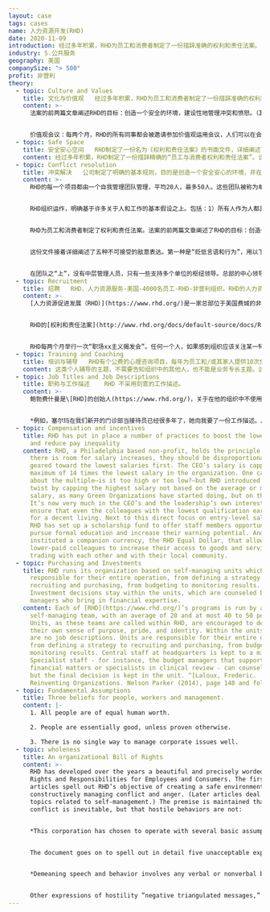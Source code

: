 ```yaml
---
layout: case
tags: cases
name: 人力资源开发(RHD)
date: 2020-11-09
introduction: 经过多年积累，RHD为员工和消费者制定了一份措辞准确的权利和责任法案。
industry: S.公共服务
geography: 美国
companySize: "> 500"
profit: 非营利
theory:
  - topic: Culture and Values
    title: 文化与价值观   经过多年积累，RHD为员工和消费者制定了一份措辞准确的权利和责任法案。
    content: >-
      法案的前两篇文章阐述RHD的目标：创造一个安全的环境，建设性地管理冲突和愤怒。（其后的文章讨论与自我管理相关的话题）。他们基于一个前提：冲突是不可避免的，但敌对行为可以避免。


      价值观会议：每两个月，RHD的所有同事都会被邀请参加价值观运用会议，人们可以在会上提出他们在工作场所遇到的价值观问题，或者对权利和责任法案提出修改建议。参加会议的人很多。RHD的创始人鲍勃费什曼（Bob Fishman）每次都保证能出席。
  - topic: Safe Space
    title: 安全安心空间   RHD制定了一份名为《权利和责任法案》的书面文件，详细阐述了用于激励安全安心行为并识别不可接受行为的基本规则（见附件）。
    content: 经过多年积累，RHD制定了一份措辞精确的“员工与消费者权利和责任法案”。该文件除其他内容外，还涵盖了冲突解决、愤怒表达、识别并管理敌意、决策、管理分歧和公开交流等主题。
  - topic: Conflict resolution
    title: 冲突解决   公司制定了明确的基本规则，目的是创造一个安全安心的环境，并在自我管理团队的背景下建设性地管理冲突和愤怒。
    content: >-
      RHD的每一个项目都由一个自我管理团队管理，平均20人，最多50人。这些团队被称为单位。RHD鼓励单位团队培养自己的目标感、自豪感和认同感。各单位负责管理组织自己全部行动。总部的中央管理人员保持在最低限度。总部的专业人员可以为团队提供咨询，但最终决定权仍在基层团队。在RHD，每个团队有个团队负责人（称为“部门主管”）。但单位团队负责人无权作出独裁决定，也不能单方面雇用或解雇任何人。


      RHD组织运作，明确基于许多关于人和工作的基本假设之上。包括：1）所有人作为人都具有同等的价值；2）除非另有证明，否则相信人之处性本善；3）管理公司各种问题的好方法不只一个。


      RHD为员工和消费者制定了权利和责任法案。法案的前两篇文章阐述了RHD的目标：创造一个安全安心的环境，建设性地管理冲突和愤怒。该组织确定了几个基本假设，这些假设指导着业务活动。其一是，我们可以遵循多种“正确”的方式或路径来做决策。因此，事实不只一个，不存在“真实”或“绝对”现实。每个人在一个情境中，都有他/她自己对现实的看法，以及他/她对最有效做事方式的看法。虽然冲突和分歧（或不一致）是可预料的，但在RHD不接受发脾气或其他敌对性愤怒表达。作为RHD社区的一员，重要的是能够做两件事：a）远离想表达自己最“正确”的欲望，以便倾听和尊重他人看到的事实和观点；b）区分思想（你头脑中的情景）和行为（你的言行）。


      这份文件接着详细阐述了五种不可接受的敌意表达。第一种是“贬低言语和行为”，用以下术语描述：贬低言语和行为包括任何一种“有人认为这种行为损害了自己的自尊，并感到在暗示他/她不值得作为一个人存在”的言语或非言语行为。此类行为包括但不限于骂人、嘲笑、挖苦或其他“贬低”他人的行为。用诸如说话时翻白眼或以其他方式，否定他/她作为社区成员的重要性等身体行为，来贬低一个人，都是不可接受的。任何遇到这种敌对行为的人，都有权利也有责任将其作为一个问题公开揭发。敌意的其他表达方式包括“负面三角信息”、“遗弃威胁”、“不确认对方的真实情况”和“恐吓/发怒”，法案中对这些也都进行了同样准确的定义。


      在团队之“上”，没有中层管理人员，只有一些支持多个单位的枢纽领导。总部的中心领导希望随时了解存在或潜在的重大问题。虽然他们可能会提供建议或帮助，但解决问题的责任和权限仍放在基层团队。
  - topic: Recruitment
    title: 招聘   RHD，人力资源服务-美国-4000名员工-RHD-非营利组织。RHD的人力资源服务部门负责为单位人员提供有关就业实践的培训、支持和教育，但不提供集中的招聘流程。RHD在所有项目和团队中，通过频繁的同侪反思来评估团队人员组成，以便为招聘活动提供需求，进而提供多样化的工作场所。
    content: >-
      [人力资源促进发展（RHD）](https://www.rhd.org/)是一家总部位于美国费城的非营利组织。RHD在美国14个州拥有4000名员工，通过各种家庭、庇护所和项目为有需要的人提供服务，这些项目涉及精神残疾、戒毒和无家可归者等领域。它是由罗伯特·菲什曼于1970年创立的。


      RHD的[权利和责任法案](http://www.rhd.org/docs/default-source/docs/RHDBillofRights.pdf？sfvrsn=0)（详细描述一些基本原则的文档，目的是为了鼓励安全行为和识别不可接受行为）中，要求整个组织的所有计划和小组定期检查其小组成员的组成，并反思形成这一人员结构的原因和影响。基于这样的反思结果，组织可以做出合理决策，以便在打造并重视成员组成多样化方面更上一层楼。


      RHD每两个月举行一次“职场xx主义揭发会”。任何一个人，如果感到组织应该关注某一特定形式或兆头的种族主义、性别歧视或任何其他“歧视”倾向，就可以自由参加会议揭发。比如，注意到组织作为一个整体，倾向于雇用不成比例的白人多于黑人，或者女性通常不踏入某些岗位禁区。不存在明显的对抗派别，要求每个人都积极自主的寻找解决方案。
  - topic: Training and Coaching
    title: 培训与辅导   RHD有个公费的心理咨询项目，每年为员工和/或其家人提供10次免费心理咨询。
    content: 这类个人辅导的主题，不需要告知组织中的其他人，也不能是业务专长主题。这个项目建立在信任的基础上：如果一名员工正在寻求外部教练的支持，那么这个话题必定足够重要，值得公司为此付出代价。
  - topic: Job Titles and Job Descriptions
    title: 职称与工作描述    RHD 不采用刻意的工作描述。
    content: >-
      鲍勃费什曼是\[RHD]的创始人(https://www.rhd.org/)，关于在他的组织中不使用工作描述的好处，他说：RHD特意不使用工作描述和职务说明。相反，我们假设人之初性本善。这让我们相信，一旦员工对工作有了大致的认识，他或她就会想塑造自己独特的工作方式。


      *例如，塞尔玛在我们新开的门诊部当接待员已经很多年了，她向我要了一份工作描述。……我觉得，并告诉她，既然她已经在高质量的工作着，由我来定义她的工作细节不是太荒谬了。她最突出的行为之一，就是亲切地问候户，给他们送去咖啡，并确保治疗师及时将他们带进治疗室。描述她的善良是不可能的：言语永远无法表达她由衷的温暖。塞尔玛已经知道如何完成自己的工作，我相信，徒增一份详细的工作描述对她弊大于利。……不可能存在单一的方法来定义一项工作，也没有一个主管能够描述清楚另一个人如何完成自己的工作。如果……我把我的观点强加在她的工作上，公司实际上会失去她独一无二的特殊贡献——她管理人与人之间关系的方式。那将是一个巨大的损失。*
  - topic: Compensation and incentives
    title: RHD has put in place a number of practices to boost the lowest salaries
      and reduce pay inequality
    content: RHD, a Philadelphia based non-profit, holds the principle that when
      there is room for salary increases, they should be disproportionately
      geared toward the lowest salaries first. The CEO’s salary is capped to a
      maximum of 14 times the lowest salary in the organization. One can argue
      about the multiple―is it too high or too low?―but RHD introduced a clever
      twist by capping the highest salary not based on the average or median
      salary, as many Green Organizations have started doing, but on the lowest.
      It’s now very much in the CEO’s and the leadership’s own interest to
      ensure that even the colleagues with the lowest qualification earn enough
      for a decent living. Next to this direct focus on entry-level salaries,
      RHD has set up a scholarship fund to offer staff members opportunities to
      pursue formal education and increase their earning potential. And it has
      instituted a companion currency, the RHD Equal Dollar, that allows
      lower-paid colleagues to increase their access to goods and services by
      trading with each other and with their local community.
  - topic: Purchasing and Investments
    title: RHD runs its organization based on self-managing units which are
      responsible for their entire operation, from defining a strategy to
      recruiting and purchasing, from budgeting to monitoring results.
      Investment decisions stay within the units, which are counseled by budget
      managers who bring in financial expertise.
    content: Each of [RHD](https://www.rhd.org/)’s programs is run by a
      self-managing team, with an average of 20 and at most 40 to 50 people.
      Units, as these teams are called within RHD, are encouraged to develop
      their own sense of purpose, pride, and identity. Within the units, there
      are no job descriptions. Units are responsible for their entire operation,
      from defining a strategy to recruiting and purchasing, from budgeting to
      monitoring results. Central staff at headquarters is kept to a minimum.
      Specialist staff - for instance, the budget managers that support teams in
      financial matters or specialists in clinical review - can counsel teams,
      but the final decision is kept in the unit. ^[Laloux, Frederic.
      Reinventing Organizations. Nelson Parker (2014), page 148 and following]
  - topic: Fundamental Assumptions
    title: Three beliefs for people, workers and management.
    content: |-
      1. All people are of equal human worth.

      2. People are essentially good, unless proven otherwise.

      3. There is no single way to manage corporate issues well.
  - topic: wholeness
    title: An organizational Bill of Rights
    content: >-
      RHD has developed over the years a beautiful and precisely worded Bill of
      Rights and Responsibilities for Employees and Consumers. The first two
      articles spell out RHD’s objective of creating a safe environment and
      constructively managing conflict and anger. (Later articles deal with
      topics related to self-management.) The premise is maintained that
      conflict is inevitable, but that hostile behaviors are not:


      *This corporation has chosen to operate with several basic assumptions. One of those assumptions is that there are multiple “right” ways or paths we can follow in making decisions, thus there is no one “true” or “absolute” reality. Each person in a situation holds his/ her own view of reality, and his/ her own perspective about the most effective way to do things. This assumption allows us to recognize that conflict is inevitable and that people will disagree in the workplace. While conflict and difference (or disagreement) are to be expected, explosive or otherwise hostile expressions of anger are not acceptable in RHD. As a member of the RHD community, it is important to be able to do two things: a) Separate from our own need to be “right” in order to hear and respect others’ realities and perspectives: and, b) Differentiate between thoughts (what’s going on inside your head) and behaviors (what you do or say).^\[Robert Fishman and Barbara Fishman, The Common Good Corporation: The Experiment Has Worked! (Philadelphia: The Journey to Oz Press, 2006), 165.]*


      The document goes on to spell out in detail five unacceptable expressions of hostility. The first, demeaning speech and behavior, is described in the following terms:


      *Demeaning speech and behavior involves any verbal or nonverbal behavior that someone experiences as undermining of that person’s self-esteem and implies that he/she is less than worthy as a human being. Such behaviors include, but are not limited to, name-calling, ridicule, sarcasm, or other actions which “put down” people. Demeaning a person with such physical behaviors as rolling one’s eyes when the person speaks or otherwise negating her importance as a member of the community is also unacceptable. Anyone encountering such hostile behavior has the right and responsibility to surface it as an issue.^\[Robert Fishman and Barbara Fishman, The Common Good Corporation: The Experiment Has Worked! (Philadelphia: The Journey to Oz Press, 2006), 165.]*


      Other expressions of hostility ”negative triangulated messages,” “threat of abandonment,” “disconfirming the other person’s reality,” and “intimidation/explosion” are defined in an equally precise manner.^[Laloux, Frederic (2014-02-09). Reinventing Organizations: A Guide to Creating Organizations Inspired by the Next Stage of Human Consciousness (Kindle Locations 3332-3349). Nelson Parker. Kindle Edition.]
---
```

